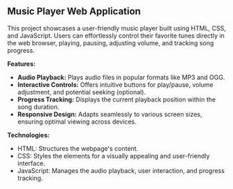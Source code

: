 ## Music Player Web Application

This project showcases a user-friendly music player built using HTML, CSS, and JavaScript. Users can effortlessly control their favorite tunes directly in the web browser, playing, pausing, adjusting volume, and tracking song progress.

**Features:**

* **Audio Playback:** Plays audio files in popular formats like MP3 and OGG.
* **Interactive Controls:** Offers intuitive buttons for play/pause, volume adjustment, and potential seeking (optional).
* **Progress Tracking:** Displays the current playback position within the song duration.
* **Responsive Design:** Adapts seamlessly to various screen sizes, ensuring optimal viewing across devices.

**Technologies:**

* HTML: Structures the webpage's content.
* CSS: Styles the elements for a visually appealing and user-friendly interface.
* JavaScript: Manages the audio playback, user interaction, and progress tracking.

